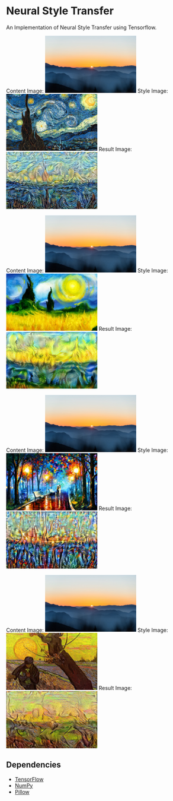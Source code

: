 # Neural Style Transfer

An Implementation of Neural Style Transfer using Tensorflow.

Content Image:
<img style="width: 246px" src="assets/content.jpg" alt="content image"/>
Style Image:
<img style="width: 246px" src="assets/style.jpg" alt="style image"/>
Result Image:
<img style="width: 246px" src="assets/result.jpg" alt="content image"/>

Content Image:
<img style="width: 246px" src="assets/content.jpg" alt="content image"/>
Style Image:
<img style="width: 246px" src="assets/style2.jpg" alt="style image"/>
Result Image:
<img style="width: 246px" src="assets/result2.jpg" alt="content image"/>

Content Image:
<img style="width: 246px" src="assets/content.jpg" alt="content image"/>
Style Image:
<img style="width: 246px" src="assets/style3.jpg" alt="style image"/>
Result Image:
<img style="width: 246px" src="assets/result3.jpg" alt="content image"/>

Content Image:
<img style="width: 246px" src="assets/content.jpg" alt="content image"/>
Style Image:
<img style="width: 246px" src="assets/style4.jpg" alt="style image"/>
Result Image:
<img style="width: 246px" src="assets/result4.jpg" alt="content image"/>

## Dependencies

- [TensorFlow](https://www.tensorflow.org/)
- [NumPy](https://numpy.org/)
- [Pillow](https://pypi.org/project/Pillow/)

